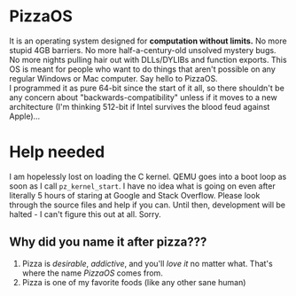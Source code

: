 # PizzaOS
It is an operating system designed for **computation without limits.** No more stupid 4GB barriers. No more half-a-century-old unsolved mystery bugs. No more nights pulling hair out with DLLs/DYLIBs and function exports. This OS is meant for people who want to do things that aren't possible on any regular Windows or Mac computer. Say hello to PizzaOS.  
I programmed it as pure 64-bit since the start of it all, so there shouldn't be any concern about "backwards-compatibility" unless if it moves to a new architecture (I'm thinking 512-bit if Intel survives the blood feud against Apple)...

# Help needed
I am hopelessly lost on loading the C kernel. QEMU goes into a boot loop as soon as I call `pz_kernel_start`. I have no idea what is going on even after literally 5 hours of staring at Google and Stack Overflow. Please look through the source files and help if you can. Until then, development will be halted - I can't figure this out at all. Sorry.

## Why did you name it after pizza???
1. Pizza is _desirable_, _addictive_, and you'll _love it_ no matter what. That's where the name *PizzaOS* comes from.  
2. Pizza is one of my favorite foods (like any other sane human)  
